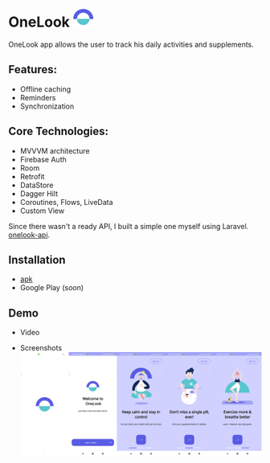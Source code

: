 # OneLook ![brand logo](/docs/ic_brand_logo.png)

OneLook app allows the user to track his daily activities and supplements.

## Features:
* Offline caching
* Reminders
* Synchronization


## Core Technologies:
* MVVVM architecture
* Firebase Auth
* Room
* Retrofit
* DataStore
* Dagger Hilt
* Coroutines, Flows, LiveData
* Custom View

Since there wasn't a ready API, I built a simple one myself using Laravel. [onelook-api](https://onelook-api.fly.dev/api/).


## Installation
* [apk](/app/release/app-release.apk)
* Google Play (soon)<br/>


## Demo
* Video <br/>

* Screenshots
![screenshots-1](/docs//screens/screenshot-1.png)